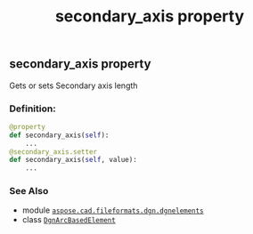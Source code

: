 ﻿---
title: secondary_axis property
second_title: Aspose.CAD for Python via .NET API References
description: 
type: docs
weight: 100
url: /aspose.cad.fileformats.dgn.dgnelements/dgnarcbasedelement/secondary_axis/
is_root: false
---

## secondary_axis property


Gets or sets Secondary axis length
### Definition:
```python
@property
def secondary_axis(self):
    ...
@secondary_axis.setter
def secondary_axis(self, value):
    ...
```

### See Also
* module [`aspose.cad.fileformats.dgn.dgnelements`](../../)
* class [`DgnArcBasedElement`](/cad/python-net/aspose.cad.fileformats.dgn.dgnelements/dgnarcbasedelement)
